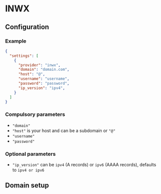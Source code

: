 # INWX

## Configuration

### Example

```json
{
  "settings": [
    {
      "provider": "inwx",
      "domain": "domain.com",
      "host": "@",
      "username": "username",
      "password": "password",
      "ip_version": "ipv4",
    }
  ]
}
```

### Compulsory parameters

- `"domain"`
- `"host"` is your host and can be a subdomain or `"@"`
- `"username"`
- `"password"`

### Optional parameters

- `"ip_version"` can be `ipv4` (A records) or `ipv6` (AAAA records), defaults to `ipv4 or ipv6`

## Domain setup
